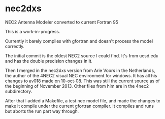 nec2dxs
=======

NEC2 Antenna Modeler converted to current Fortran 95

This is a work-in-progress.

Currently it barely compiles with gfortran and doesn't process the model correctly.



The initial commit is the oldest NEC2 source I could find. It's from ucsd.edu and has the double precision changes in it.

Then I merged in the nec2dxs version from Arie Voors in the Netherlands, the author of the 4NEC2 visual NEC environment for windows. It has all his changes to av018 made on 10-oct-08.  This was still the current source as of the beginning of November 2013. Other files from him are in the 4nec2 subdirectory.

After that I added a Makefile, a test nec model file, and made the changes to make it compile under the current gfortran compiler. It compiles and runs but aborts the run part way through.


